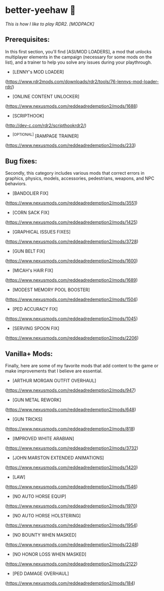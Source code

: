 # better-yeehaw :cowboy_hat_face:
*This is how I like to play RDR2. [MODPACK]*

## Prerequisites:‎
In this first section, you'll find [ASI/MOD LOADERS], a mod that unlocks multiplayer elements in the campaign (necessary for some mods on the list), and a trainer to help you solve any issues during your playthrough.

- [LENNY's MOD LOADER]

(https://www.rdr2mods.com/downloads/rdr2/tools/76-lennys-mod-loader-rdr/)

- [ONLINE CONTENT UNLOCKER]

(https://www.nexusmods.com/reddeadredemption2/mods/1688)

- [SCRIPTHOOK]

(http://dev-c.com/rdr2/scripthookrdr2/)

- <sup>[OPTIONAL]</sup> [RAMPAGE TRAINER]

(https://www.nexusmods.com/reddeadredemption2/mods/233)


## Bug fixes:
Secondly, this category includes various mods that correct errors in graphics, physics, models, accessories, pedestrians, weapons, and NPC behaviors.

- [BANDOLIER FIX]

(https://www.nexusmods.com/reddeadredemption2/mods/3551)

- [CORN SACK FIX]

(https://www.nexusmods.com/reddeadredemption2/mods/1425)

- [GRAPHICAL ISSUES FIXES]

(https://www.nexusmods.com/reddeadredemption2/mods/3728)

- [GUN BELT FIX]

(https://www.nexusmods.com/reddeadredemption2/mods/1600)

- [MICAH's HAIR FIX]

(https://www.nexusmods.com/reddeadredemption2/mods/1689)

- [MODEST MEMORY POOL BOOSTER]

(https://www.nexusmods.com/reddeadredemption2/mods/1504)

- [PED ACCURACY FIX]

(https://www.nexusmods.com/reddeadredemption2/mods/1045)

- [SERVING SPOON FIX]

(https://www.nexusmods.com/reddeadredemption2/mods/2206)

## Vanilla+ Mods:
Finally, here are some of my favorite mods that add content to the game or make improvements that I believe are essential.

- [ARTHUR MORGAN OUTFIT OVERHAUL]

(https://www.nexusmods.com/reddeadredemption2/mods/947)

- [GUN METAL REWORK]

(https://www.nexusmods.com/reddeadredemption2/mods/648)

- [GUN TRICKS]

(https://www.nexusmods.com/reddeadredemption2/mods/818)

- [IMPROVED WHITE ARABIAN]

(https://www.nexusmods.com/reddeadredemption2/mods/3732)

- [JOHN MARSTON EXTENDED ANIMATIONS]

(https://www.nexusmods.com/reddeadredemption2/mods/1420)

- [LAW]

(https://www.nexusmods.com/reddeadredemption2/mods/1546)

- [NO AUTO HORSE EQUIP]

(https://www.nexusmods.com/reddeadredemption2/mods/1970)

- [NO AUTO HORSE HOLSTERING]

(https://www.nexusmods.com/reddeadredemption2/mods/1954)

- [NO BOUNTY WHEN MASKED]

(https://www.nexusmods.com/reddeadredemption2/mods/2248)

- [NO HONOR LOSS WHEN MASKED]

(https://www.nexusmods.com/reddeadredemption2/mods/2122)

- [PED DAMAGE OVERHAUL]

(https://www.nexusmods.com/reddeadredemption2/mods/184)
